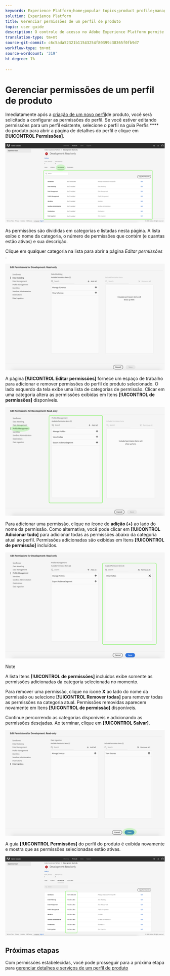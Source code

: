 ```yaml
---
keywords: Experience Platform;home;popular topics;product profile;manage permissions
solution: Experience Platform
title: Gerenciar permissões de um perfil de produto
topic: user guide
description: O controle de acesso no Adobe Experience Platform permite gerenciar funções e permissões para vários recursos da plataforma usando o Adobe Admin Console. Este documento serve como um guia para gerenciar permissões de um perfil de produto para Plataforma.
translation-type: tm+mt
source-git-commit: c6c5ada52321b11543254f80399c38365f0fb9d7
workflow-type: tm+mt
source-wordcount: '319'
ht-degree: 1%

---
```



# Gerenciar permissões de um perfil de produto

Imediatamente após a [criação de um novo perfil](#create-a-new-product-profile)de produto, você será solicitado a configurar as permissões do perfil. Se você estiver editando permissões para um perfil existente, selecione o perfil na guia Perfis **** do produto para abrir a página de detalhes do perfil e clique em **[!UICONTROL Permissões]**.

![Permissões de perfil](../images/profile-permissions.png)

As permissões são divididas em categorias e listadas nesta página. A lista exibe o nome da categoria, o número de permissões que contém (e quantas estão ativas) e sua descrição.

Clique em qualquer categoria na lista para abrir a página *Editar permissões* .

![editar permissões](../images/edit-permissions.png)

A página **[!UICONTROL Editar permissões]** fornece um espaço de trabalho para adicionar e remover permissões do perfil de produto selecionado. O lado esquerdo da tela exibe uma lista de categorias de permissão. Clicar em uma categoria altera as permissões exibidas em Itens **[!UICONTROL de permissões]** disponíveis.

![change-permissions-categoria](../images/change-permissions-category.png)

Para adicionar uma permissão, clique no ícone de **adição (+)** ao lado do nome da permissão. Como alternativa, você pode clicar em **[!UICONTROL Adicionar tudo]** para adicionar todas as permissões abaixo da categoria atual ao perfil. Permissões adicionadas são exibidas em Itens **[!UICONTROL de permissão]** incluídos.

![add-permissions](../images/add-permissions.png)

>[!NOTE]
>
>A lista Itens **[!UICONTROL de permissões]** incluídos exibe somente as permissões adicionadas da categoria selecionada no momento.

Para remover uma permissão, clique no ícone **X** ao lado do nome da permissão ou selecione **[!UICONTROL Remover todas]** para remover todas as permissões na categoria atual. Permissões removidas aparecem novamente em Itens **[!UICONTROL de permissão]** disponíveis.

Continue percorrendo as categorias disponíveis e adicionando as permissões desejadas. Ao terminar, clique em **[!UICONTROL Salvar]**.

![permissões-conclusão](../images/permissions-finish.png)

A guia **[!UICONTROL Permissões]** do perfil do produto é exibida novamente e mostra que as permissões selecionadas estão ativas.

![permissões adicionadas](../images/added-permissions.png)

## Próximas etapas

Com permissões estabelecidas, você pode prosseguir para a próxima etapa para [gerenciar detalhes e serviços de um perfil de produto](details-and-services.md)